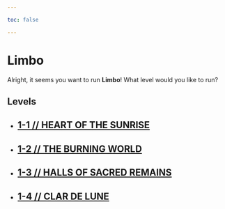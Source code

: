 ```yaml
---

toc: false

---
```


# Limbo

Alright, it seems you want to run **Limbo**! What level would you like to run?

## Levels

- ## [1-1 // HEART OF THE SUNRISE](/any/1-limbo/any-1-1.md)

- ## [1-2 // THE BURNING WORLD](/any/1-limbo/any-1-2.md)


- ## [1-3 // HALLS OF SACRED REMAINS](/any/1-limbo/any-1-3.md)


- ## [1-4 // CLAR DE LUNE](/any/1-limbo/any-1-4.md)
